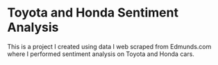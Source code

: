 # Toyota and Honda Sentiment Analysis
This is a project I created using data I web scraped from Edmunds.com where I performed sentiment analysis on Toyota and Honda cars.
